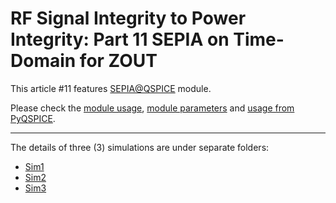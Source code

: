 # RF Signal Integrity to Power Integrity:  Part 11 SEPIA on Time-Domain for ZOUT

This article #11 features [SEPIA@QSPICE](https://github.com/Qorvo/SEPIA_at_QSPICE) module.

Please check the [module usage](https://github.com/Qorvo/SEPIA_at_QSPICE/blob/main/usage.ipynb), [module parameters](https://github.com/Qorvo/SEPIA_at_QSPICE/blob/main/params.md) and [usage from PyQSPICE](https://github.com/Qorvo/SEPIA_at_QSPICE/blob/main/pyparams.md).

***

The details of three (3) simulations are under separate folders:
* [Sim1](https://github.com/Qorvo/QSPICE_on_MWJ/tree/main/Article11/Sim1.afterScript)
* [Sim2](https://github.com/Qorvo/QSPICE_on_MWJ/tree/main/Article11/Sim2.afterScript)
* [Sim3](https://github.com/Qorvo/QSPICE_on_MWJ/tree/main/Article11/Sim3.afterScript)

